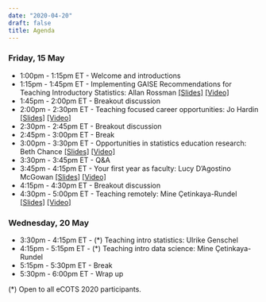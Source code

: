 ```yaml
---
date: "2020-04-20"
draft: false
title: Agenda
---
```


### Friday, 15 May

- 1:00pm - 1:15pm ET - Welcome and introductions
- 1:15pm - 1:45pm ET - Implementing GAISE Recommendations for Teaching Introductory Statistics: Allan Rossman [[Slides]](https://github.com/mine-cetinkaya-rundel/preparing-to-teach/blob/master/01-gaise/01-gaise.pdf) [[Video]](https://youtu.be/onpEINJQ5sw)
- 1:45pm - 2:00pm ET - Breakout discussion
- 2:00pm - 2:30pm ET - Teaching focused career opportunities: Jo Hardin [[Slides]](https://github.com/mine-cetinkaya-rundel/preparing-to-teach/blob/master/02-teach-career/02-teach-career.pdf) [[Video]](https://youtu.be/J6iFgbHKH5Q)
- 2:30pm - 2:45pm ET - Breakout discussion
- 2:45pm - 3:00pm ET - Break
- 3:00pm - 3:30pm ET - Opportunities in statistics education research: Beth Chance [[Slides]](https://github.com/mine-cetinkaya-rundel/preparing-to-teach/blob/master/03-education-research-grants/03-education-research-grants.pdf) [[Video]](https://youtu.be/lALpljdA40U)
- 3:30pm - 3:45pm ET - Q&A
- 3:45pm - 4:15pm ET - Your first year as faculty: Lucy D’Agostino McGowan [[Slides]](https://github.com/mine-cetinkaya-rundel/preparing-to-teach/blob/master/04-first-year-faculty/04-first-year-faculty.pdf) [[Video]](https://youtu.be/C0NJoQW4VEE)
- 4:15pm - 4:30pm ET - Breakout discussion
- 4:30pm - 5:00pm ET - Teaching remotely: Mine Çetinkaya-Rundel [[Slides]](https://github.com/mine-cetinkaya-rundel/preparing-to-teach/blob/master/05-remote-teaching/05-remote-teaching.pdf) [[Video]](https://youtu.be/Rx9dLRdURGA)

### Wednesday, 20 May

- 3:30pm - 4:15pm ET - (*) Teaching intro statistics: Ulrike Genschel
- 4:15pm - 5:15pm ET - (*) Teaching intro data science: Mine Çetinkaya-Rundel
- 5:15pm - 5:30pm ET - Break
- 5:30pm - 6:00pm ET - Wrap up

(*) Open to all eCOTS 2020 participants.